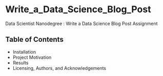 # Write_a_Data_Science_Blog_Post
Data Scientist Nanodegree : Write a Data Science Blog Post Assignment
## Table of Contents
- Installation
- Project Motivation
- Results
- Licensing, Authors, and Acknowledgements
